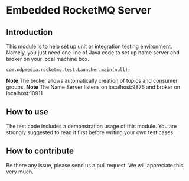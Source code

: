 Embedded RocketMQ Server
==========================================

## Introduction

This module is to help set up unit or integration testing environment. Namely, you just need one line of Java
code to set up name server and broker on your local machine box.

``
com.ndpmedia.rocketmq.test.Launcher.main(null);
``

__Note__ The broker allows automatically creation of topics and consumer groups.
__Note__ The Name Server listens on localhost:9876 and broker on localhost:10911
    


## How to use
 
 The test code includes a demonstration usage of this module. You are strongly suggested to read it first before
 writing your own test cases.
 
## How to contribute
 
  Be there any issue, please send us a pull request. We will appreciate this very much.
